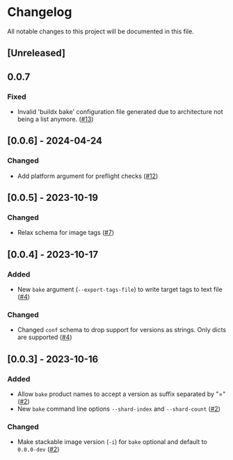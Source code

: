 # Changelog

All notable changes to this project will be documented in this file.

## [Unreleased]

## 0.0.7

### Fixed

- Invalid 'buildx bake' configuration file generated due to architecture not being a list anymore. ([#13])

[#13]: https://github.com/stackabletech/image-tools/pull/13

## [0.0.6] - 2024-04-24

### Changed

- Add platform argument for preflight checks ([#12])

[#12]: https://github.com/stackabletech/image-tools/pull/12

## [0.0.5] - 2023-10-19

### Changed

- Relax schema for image tags ([#7])

[#7]: https://github.com/stackabletech/image-tools/pull/7

## [0.0.4] - 2023-10-17

### Added

- New `bake` argument (`--export-tags-file`) to write target tags to text file ([#4])

### Changed

- Changed `conf` schema to drop support for versions as strings. Only dicts are supported ([#4])

[#4]: https://github.com/stackabletech/image-tools/pull/4

## [0.0.3] - 2023-10-16

### Added

- Allow `bake` product names to accept a version as suffix separated by "=" ([#2])
- New `bake` command line options `--shard-index` and `--shard-count` ([#2])

### Changed

- Make stackable image version (`-i`) for `bake` optional and default to `0.0.0-dev` ([#2])

[#2]: https://github.com/stackabletech/image-tools/pull/2
